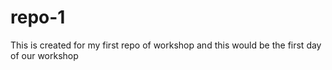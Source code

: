# repo-1
This is created for my first repo of workshop
and this would be the first day of our workshop